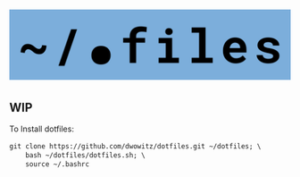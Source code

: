 # ![dotlogo](dotlogo.svg)

## WIP

To Install dotfiles:
```shell
git clone https://github.com/dwowitz/dotfiles.git ~/dotfiles; \
    bash ~/dotfiles/dotfiles.sh; \
    source ~/.bashrc
```
